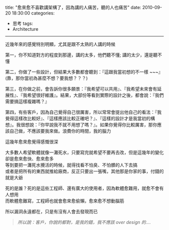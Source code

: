 title: "愈來愈不喜歡講架構了，因為講的人痛苦，聽的人也痛苦"
date: 2010-09-20 18:30:00
categories:
- 思考
tags:
- Architecture
---

近幾年來的感覺特別明顯，尤其是跟不太熟的人講的時候  

<!--more-->

第一，你不知道對方的程度到那邊，講的太多，他們聽不懂; 講的太少，還是聽不懂  

第二，你做了一些設計，但結果大多數都會聽到：『這跟我當初想的不一樣 ~~~』(靠，那你當初為甚麼不想？要我想？？？)  

第三，在你做之前，會告訴你很多願景：『我希望可以共用』、『我希望未來會有延展性』、『我希望很好維護』。結果，大部份等看到實際的設計之後，都會說：『我們需要搞這樣複雜嗎？』  

第四，有些客戶，因為自己覺得自己很厲害，所以常常會提出他自己的看法：『我覺得這樣改比較好』、『這樣應該比較正確吧？』、『這樣的設計才是我當初的構想』。我很想說：『你早說我不就不用想了嗎？』。如果你覺得你比較厲害，那你應該自己做，不應該要我來做。浪費你的時間，我的腦力   

這幾年愈來愈覺得感慨很深

大多數人希望軟體就像一灘死水，只要寫完就希望不要再去改，但是這幾年的變化卻是愈來愈快、愈來愈多  
等到要把一灘死水攪活的時候，就得找看不怕臭、不怕髒的人下去搞  
或者是把所有的東西就推給廠商，反正只要出一張嘴，其他那是你家的事，付錢的就是大爺

死的是誰？死的是這些工程師、還有廣大的使用者，因為軟體愈難用，就愈不會有人想用  
而軟體愈難寫，工程師也就會愈來愈偷懶，愈來愈不想動腦筋  

所以漏洞永遠都在，只是有沒有人會去發現而已  

> _所以說：客戶，你說的都對，是我的錯，我不應該 over design 的...._
